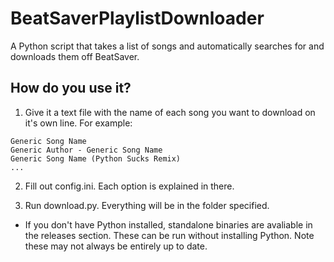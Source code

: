 # BeatSaverPlaylistDownloader

A Python script that takes a list of songs and automatically searches for and downloads them off BeatSaver.

## How do you use it?

1. Give it a text file with the name of each song you want to download on it's own line. For example:

```
Generic Song Name
Generic Author - Generic Song Name
Generic Song Name (Python Sucks Remix)
...
```

2. Fill out config.ini. Each option is explained in there.

3. Run download.py. Everything will be in the folder specified.

-   If you don't have Python installed, standalone binaries are avaliable in the releases section. These can be run without installing Python. Note these may not always be entirely up to date.
